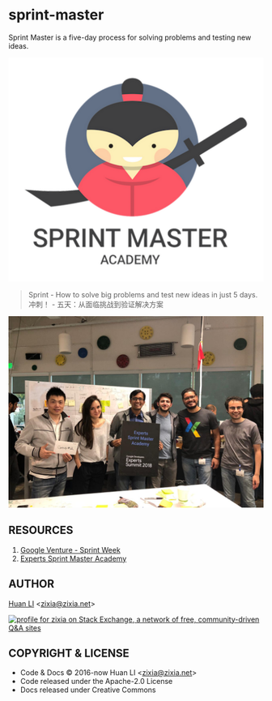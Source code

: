# sprint-master

Sprint Master is a five-day process for solving problems and testing new ideas.

![Google Experts Sprint Master Academy](docs/images/sprint-master-academy.png)

> Sprint - How to solve big problems and test new ideas in just 5 days.  
> 冲刺！ - 五天：从面临挑战到验证解决方案

![Google Experts Sprint Master Academy](docs/images/google-experts-sprint-master-academy-2018.jpg)

## RESOURCES

1. [Google Venture - Sprint Week](https://library.gv.com/sprint-week-set-the-stage-99f2f29ce0e7)
1. [Experts Sprint Master Academy](https://events.withgoogle.com/experts-sprint-master-academy/)

## AUTHOR

[Huan LI](http://linkedin.com/in/zixia) \<zixia@zixia.net\>

<a href="https://stackexchange.com/users/265499">
  <img src="https://stackexchange.com/users/flair/265499.png" width="208" height="58" alt="profile for zixia on Stack Exchange, a network of free, community-driven Q&amp;A sites" title="profile for zixia on Stack Exchange, a network of free, community-driven Q&amp;A sites">
</a>

## COPYRIGHT & LICENSE

* Code & Docs © 2016-now Huan LI \<zixia@zixia.net\>
* Code released under the Apache-2.0 License
* Docs released under Creative Commons

